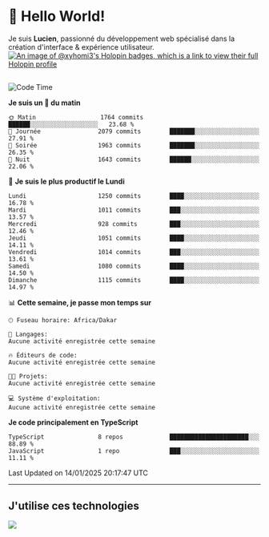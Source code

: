 # 👋 Hello World!

Je suis **Lucien**, passionné du développement web spécialisé dans la création d'interface & expérience utilisateur.
[![An image of @xyhomi3's Holopin badges, which is a link to view their full Holopin profile](https://holopin.me/xyhomi3)](https://holopin.io/@xyhomi3)

##

<!--START_SECTION:waka-->
![Code Time](http://img.shields.io/badge/Code%20Time-2%2C834%20hrs%2050%20mins-blue)

**Je suis un 🐤 du matin** 

```text
🌞 Matin                  1764 commits        ██████░░░░░░░░░░░░░░░░░░░   23.68 % 
🌆 Journée                2079 commits        ███████░░░░░░░░░░░░░░░░░░   27.91 % 
🌃 Soirée                 1963 commits        ███████░░░░░░░░░░░░░░░░░░   26.35 % 
🌙 Nuit                   1643 commits        ██████░░░░░░░░░░░░░░░░░░░   22.06 % 
```
📅 **Je suis le plus productif le Lundi** 

```text
Lundi                    1250 commits        ████░░░░░░░░░░░░░░░░░░░░░   16.78 % 
Mardi                    1011 commits        ███░░░░░░░░░░░░░░░░░░░░░░   13.57 % 
Mercredi                 928 commits         ███░░░░░░░░░░░░░░░░░░░░░░   12.46 % 
Jeudi                    1051 commits        ████░░░░░░░░░░░░░░░░░░░░░   14.11 % 
Vendredi                 1014 commits        ███░░░░░░░░░░░░░░░░░░░░░░   13.61 % 
Samedi                   1080 commits        ████░░░░░░░░░░░░░░░░░░░░░   14.50 % 
Dimanche                 1115 commits        ████░░░░░░░░░░░░░░░░░░░░░   14.97 % 
```


📊 **Cette semaine, je passe mon temps sur** 

```text
🕑︎ Fuseau horaire: Africa/Dakar

💬 Langages: 
Aucune activité enregistrée cette semaine

🔥 Éditeurs de code: 
Aucune activité enregistrée cette semaine

🐱‍💻 Projets: 
Aucune activité enregistrée cette semaine

💻 Système d'exploitation: 
Aucune activité enregistrée cette semaine
```

**Je code principalement en TypeScript** 

```text
TypeScript               8 repos             ██████████████████████░░░   88.89 % 
JavaScript               1 repo              ███░░░░░░░░░░░░░░░░░░░░░░   11.11 % 
```




 Last Updated on 14/01/2025 20:17:47 UTC
<!--END_SECTION:waka-->
---

## J'utilise ces technologies

<p align="left">
  <a href="https://skillicons.dev">
    <img src="https://skillicons.dev/icons?i=ts,js,md,scss,tailwind,react,docker,express,astro,vite,nextjs,vercel,figma,ableton" />
  </a>
</p>


